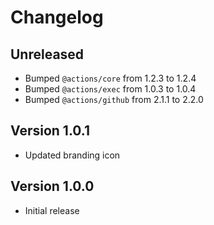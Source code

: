 # Changelog

## Unreleased

- Bumped `@actions/core` from 1.2.3 to 1.2.4
- Bumped `@actions/exec` from 1.0.3 to 1.0.4
- Bumped `@actions/github` from 2.1.1 to 2.2.0

## Version 1.0.1

- Updated branding icon

## Version 1.0.0

- Initial release
